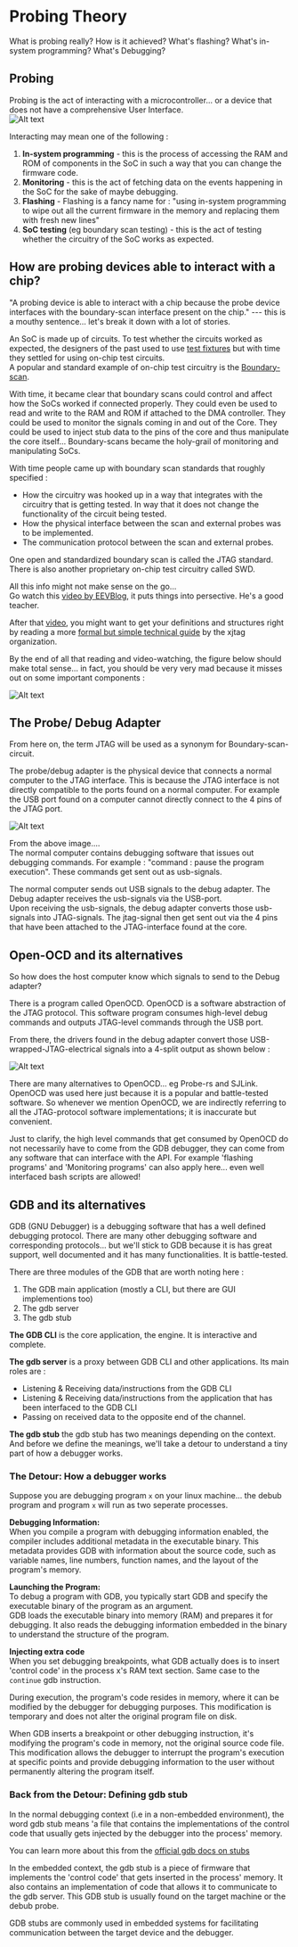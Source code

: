 # Probing Theory


What is probing really? How is it achieved? What's flashing? What's in-system programming? What's Debugging?  

## Probing
Probing is the act of interacting with a microcontroller... or a device that does not have a comprehensive User Interface.  
![Alt text](img/probe_scifi.png)

Interacting may mean one of the following :  
 
1. **In-system programming** - this is the process of accessing the RAM and ROM of components in the SoC in such a way that you can change the firmware code.  
2. **Monitoring** - this is the act of fetching data on the events happening in the SoC for the sake of maybe debugging.  
3. **Flashing** - Flashing is a fancy name for : "using in-system programming to wipe out all the current firmware in the memory and replacing them with fresh new lines"
4. **SoC testing** (eg boundary scan testing) - this is the act of testing whether the circuitry of the SoC works as expected.  


## How are probing devices able to interact with a chip? 

"A probing device is able to interact with a chip because the probe device interfaces with the boundary-scan interface present on the chip." --- this is a mouthy sentence... let's break it down with a lot of stories.  

An SoC is made up of circuits. To test whether the circuits worked as expected, the designers of the past used to use [test fixtures][test-fixtures] but with time they settled for using on-chip test circuits.  
A popular and standard example of on-chip test circuitry is the [Boundary-scan][what-is-a-boundary-scan].  

With time, it became clear that boundary scans could control and affect how the SoCs worked if connected properly. They could even be used to read and write to the RAM and ROM if attached to the DMA controller. They could be used to monitor the signals coming in and out of the Core. They could be used to inject stub data to the pins of the core and thus manipulate the core itself... Boundary-scans became the holy-grail of monitoring and manipulating SoCs.  

With time people came up with boundary scan standards that roughly specified : 
- How the circuitry was hooked up in a way that integrates with the circuitry that is getting tested. In  way that it does not change the functionality of the circuit being tested.
- How the physical interface between the scan and external probes was to be implemented. 
- The communication protocol between the scan and external probes.

One open and standardized boundary scan is called the JTAG standard.  
There is also another proprietary on-chip test circuitry called SWD.  

All this info might not make sense on the go...    
Go watch this [video by EEVBlog][jtag-video-by-EEVBlog], it puts things into persective. He's a good teacher.  


After that [video][jtag-video-by-EEVBlog], you might want to get your definitions and structures right by reading a more [formal but simple technical guide][jtag-technical-guide] by the xjtag organization.  


By the end of all that reading and video-watching, the figure below should make total sense... in fact, you should be very very mad because it misses out on some important components :  

![Alt text](img/jtag-registers.jpg)



## The Probe/ Debug Adapter

From here on, the term JTAG will be used as a synonym for Boundary-scan-circuit.  

The probe/debug adapter is the physical device that connects a normal computer to the JTAG interface. This is because the JTAG interface is not directly compatible to the ports found on a normal computer. For example the USB port found on a computer cannot directly connect to the 4 pins of the JTAG port.  

![Alt text](img/probe-core.png)

From the above image....  
The normal computer contains debugging software that issues out debugging commands. For example : "command : pause the program execution". These commands get sent out as usb-signals.   

The normal computer sends out USB signals to the debug adapter. The Debug adapter receives the usb-signals via the USB-port.  
Upon receiving the usb-signals, the debug adapter converts those usb-signals into JTAG-signals. The jtag-signal then get sent out via the 4 pins that have been attached to the JTAG-interface found at the core.  



## Open-OCD and its alternatives
So how does the host computer know which signals to send to the Debug adapter?  

There is a program called OpenOCD. OpenOCD is a software abstraction of the JTAG protocol. This software program consumes high-level debug commands and outputs JTAG-level commands through the USB port.  

From there, the drivers found in the debug adapter convert those USB-wrapped-JTAG-electrical signals into a 4-split output as shown below :  


![Alt text](<img/openocd-probe-core .png>)

There are many alternatives to OpenOCD... eg Probe-rs and SJLink. OpenOCD was used here just because it is a popular and battle-tested software. So whenever we mention OpenOCD, we are indirectly referring to all the JTAG-protocol software implementations; it is inaccurate but convenient.    

Just to clarify, the high level commands that get consumed by OpenOCD do not necessarily have to come from the GDB debugger, they can come from any software that can interface with the API. For example 'flashing programs' and 'Monitoring programs' can also apply here... even well interfaced bash scripts are allowed!


## GDB and its alternatives

GDB (GNU Debugger) is a debugging software that has a well defined debugging protocol. There are many other debugging software and corresponding protocols... but we'll stick to GDB because it is has great support, well documented and it has many functionalities. It is battle-tested.  

There are three modules of the GDB that are worth noting here : 
1. The GDB main application (mostly a CLI, but there are GUI implementions too)
2. The gdb server
3. The gdb stub

**The GDB CLI** is the core application, the engine. It is interactive and complete.  


**The gdb server** is a proxy between GDB CLI and other applications. Its main roles are :  
- Listening & Receiving data/instructions from the GDB CLI
- Listening & Receiving data/instructions from the application that has been interfaced to the GDB CLI
- Passing on received data to the opposite end of the channel.  

**The gdb stub** the gdb stub has two meanings depending on the context. And before we define the meanings, we'll take a detour to understand a tiny part of how a debugger works.  

### The Detour: How a debugger works  
Suppose you are debugging program `x` on your linux machine... the debub program and program `x` will run as two seperate processes.  

**Debugging Information:**  
When you compile a program with debugging information enabled, the compiler includes additional metadata in the executable binary. This metadata provides GDB with information about the source code, such as variable names, line numbers, function names, and the layout of the program's memory.  

**Launching the Program:**  
To debug a program with GDB, you typically start GDB and specify the executable binary of the program as an argument.  
GDB loads the executable binary into memory (RAM) and prepares it for debugging. It also reads the debugging information embedded in the binary to understand the structure of the program.  

**Injecting extra code**  
When you set debugging breakpoints, what GDB actually does is to insert 'control code' in the process x's RAM text section. Same case to the `continue` gdb instruction.  

During execution, the program's code resides in memory, where it can be modified by the debugger for debugging purposes. This modification is temporary and does not alter the original program file on disk.  

When GDB inserts a breakpoint or other debugging instruction, it's modifying the program's code in memory, not the original source code file. This modification allows the debugger to interrupt the program's execution at specific points and provide debugging information to the user without permanently altering the program itself.

### Back from the Detour: Defining gdb stub
In the normal debugging context (i.e in a non-embedded environment), the word gdb stub means 'a file that contains the implementations of the control code that usually gets injected by the debugger into the process' memory.   

You can learn more about this from the [official gdb docs on stubs][gdb-stub-functions]

In the embedded context, the gdb stub is a piece of firmware that implements the 'control code' that gets inserted in the process' memory. It also contains an implementation of code that allows it to communicate to the gdb server. This GDB stub is usually found on the target machine or the debub probe.  

GDB stubs are commonly used in embedded systems for facilitating communication between the target device and the debugger.  


<!--  undone

## Summary Picture  
 draw a summary picture that shows the relations between : 
 - host computer
 - target SoC
 - Debug Adapter
 - openOCD
 - GDB cli, gdb server, gdb stub
 - jtag interface
 - jtag TAP
 - core
 - memories (RAM + ROM) -->



[test-fixtures]: https://en.wikipedia.org/wiki/Test_fixture  
[what-is-a-boundary-scan]: https://www.youtube.com/watch?v=Y_dfg8h_yEY
[jtag-video-by-EEVBlog]: https://www.youtube.com/watch?v=TlWlLeC5BUs
[jtag-technical-guide]: https://www.xjtag.com/about-jtag/jtag-a-technical-overview/
[gdb-stub-functions]: https://ftp.gnu.org/old-gnu/Manuals/gdb/html_node/gdb_126.html